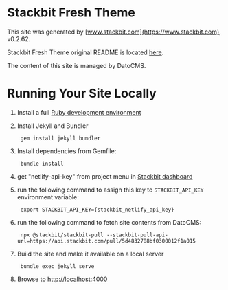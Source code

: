 # Stackbit Fresh Theme

This site was generated by [www.stackbit.com](https://www.stackbit.com), v0.2.62.

Stackbit Fresh Theme original README is located [here](./README.theme.md).

The content of this site is managed by DatoCMS.

# Running Your Site Locally

1. Install a full [Ruby development environment](https://jekyllrb.com/docs/installation/)

1. Install Jekyll and Bundler

        gem install jekyll bundler

1. Install dependencies from Gemfile:

        bundle install

1. get "netlify-api-key" from project menu in [Stackbit dashboard](https://app.stackbit.com/dashboard)

1. run the following command to assign this key to `STACKBIT_API_KEY` environment variable:

        export STACKBIT_API_KEY={stackbit_netlify_api_key}

1. run the following command to fetch site contents from DatoCMS:

        npx @stackbit/stackbit-pull --stackbit-pull-api-url=https://api.stackbit.com/pull/5d4832788bf0300012f1a015

1. Build the site and make it available on a local server

        bundle exec jekyll serve

1. Browse to [http://localhost:4000](http://localhost:4000)
